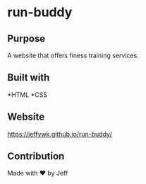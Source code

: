 # run-buddy

## Purpose
A website that offers finess training services. 

## Built with
*HTML
*CSS

## Website
https://jeffywk.github.io/run-buddy/

## Contribution
Made with ❤️ by Jeff
